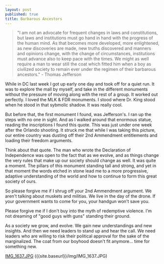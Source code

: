 ```yaml
---
layout: post
published: true
title: Barbarous Ancestors
---
```

> "I am not an advocate for frequent changes in laws and constitutions, but laws and institutions must go hand in hand with the progress of the human mind. As that becomes more developed, more enlightened, as new discoveries are made, new truths discovered and manners and opinions change, with the change of circumstances, institutions must advance also to keep pace with the times. We might as well require a man to wear still the coat which fitted him when a boy as civilized society to remain ever under the regimen of their barbarous ancestors." - Thomas Jefferson

While in DC last week I got up early one day and took off for a quiet run. It was to explore the mall by myself, and take in the different monuments without the pressure of moving along with the rest of a group. It worked out perfectly. I loved the MLK & FDR monuments. I stood where Dr. King stood when he stood in that sybmolic shadow. It was really cool. 

But before that, the first monument I found, was Jefferson's. I ran up the steps with no one in sight. And as I walked around that enormous statue, reading the inscriptions I found this quote. This was just under one week after the Orlando shooting. It struck me that while I was taking this picture, our entire country was dusting off their 2nd Ammendment entitlements and loading their freedom arguments.

Think about that quote. The man who wrote the Declaration of Independence was open to the fact that as we evolve, and as things change the very rules that make up our society should change as well. It was quite a moment. The pillars of this monument standing tall and strong, and yet in that moment the words etched in stone  lead me to a more progressive, adaptive understanding of the world and how to continue to form this great society of ours. 

So please forgive me if I shrug off your 2nd Ammendment argument. We aren't talking about muskets and militias. We live in the day of the drone. If your government wants to come for you, your handgun won't save you. 

Please forgive me if I don't buy into the myth of redemptive violence. I'm not dreaming of "good guys with guns" standing their ground. 

As a society we grow, and evolve. We gain new understandings and new insights. And then we need leaders to stand up and hear the call. We need leaders who are willing to risk their political approval for the sake of the marginalized. The coat from our boyhood doesn't fit anymore... time for something new.

[IMG_1637.JPG]({{site.baseurl}}/img/IMG_1637.JPG)
({{site.baseurl}}/img/IMG_1637.JPG)


